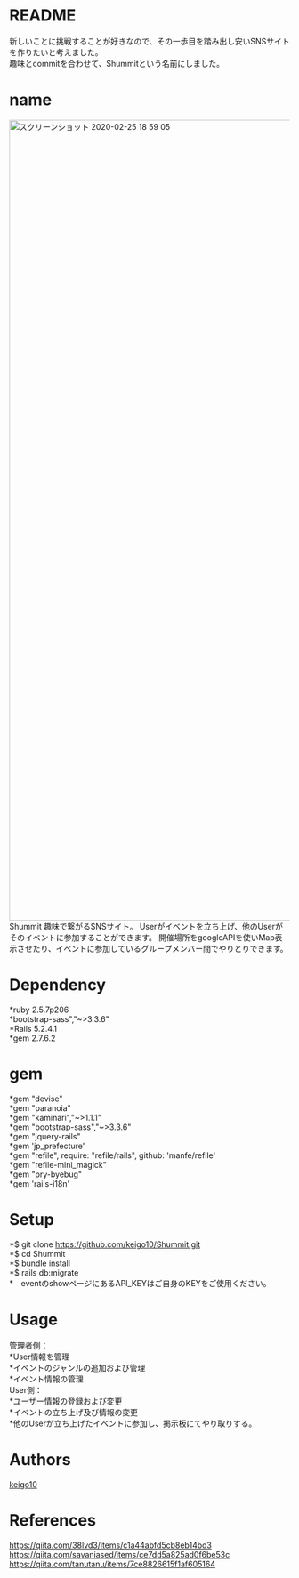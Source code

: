 # README

新しいことに挑戦することが好きなので、その一歩目を踏み出し安いSNSサイトを作りたいと考えました。  
趣味とcommitを合わせて、Shummitという名前にしました。

# name
<img width="1440" alt="スクリーンショット 2020-02-25 18 59 05" src="https://user-images.githubusercontent.com/57954776/75236426-1c3a0f00-5801-11ea-8981-af554cc01659.png">
 Shummit
趣味で繋がるSNSサイト。  
Userがイベントを立ち上げ、他のUserがそのイベントに参加することができます。    
開催場所をgoogleAPIを使いMap表示させたり、イベントに参加しているグループメンバー間でやりとりできます。  


# Dependency

*ruby 2.5.7p206  
*bootstrap-sass","~>3.3.6"  
*Rails 5.2.4.1  
*gem 2.7.6.2  

# gem
*gem "devise"  
*gem "paranoia"  
*gem "kaminari","~>1.1.1"  
*gem "bootstrap-sass","~>3.3.6"  
*gem "jquery-rails"  
*gem 'jp_prefecture'  
*gem "refile", require: "refile/rails", github: 'manfe/refile'  
*gem "refile-mini_magick"  
*gem "pry-byebug"  
*gem 'rails-i18n'  

# Setup
*$ git clone https://github.com/keigo10/Shummit.git  
*$ cd Shummit  
*$ bundle install  
*$ rails db:migrate  
*　eventのshowページにあるAPI_KEYはご自身のKEYをご使用ください。  

# Usage
管理者側：  
*User情報を管理  
*イベントのジャンルの追加および管理  
*イベント情報の管理  
User側：  
*ユーザー情報の登録および変更  
*イベントの立ち上げ及び情報の変更  
*他のUserが立ち上げたイベントに参加し、掲示板にてやり取りする。  

# Authors
[keigo10](https://github.com/keigo10)

# References
https://qiita.com/38lvd3/items/c1a44abfd5cb8eb14bd3  
https://qiita.com/savaniased/items/ce7dd5a825ad0f6be53c  
https://qiita.com/tanutanu/items/7ce8826615f1af605164
